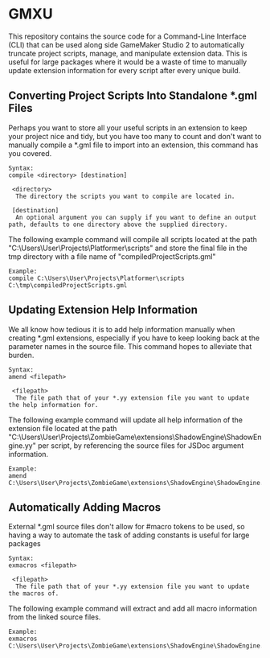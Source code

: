 # GMXU

This repository contains the source code for a Command-Line Interface (CLI) that can be used along side GameMaker Studio 2 to automatically truncate project scripts, manage, and manipulate extension data. This is useful for large packages where it would be a waste of time to manually update extension information for every script after every unique build.

## Converting Project Scripts Into Standalone *.gml Files
Perhaps you want to store all your useful scripts in an extension to keep your project nice and tidy, but you have too many to count and don't want to manually compile a *.gml file to import into an extension, this command has you covered.
```
Syntax:
compile <directory> [destination]

 <directory>
  The directory the scripts you want to compile are located in.
  
 [destination]
  An optional argument you can supply if you want to define an output path, defaults to one directory above the supplied directory.
```
The following example command will compile all scripts located at the path "C:\Users\User\Projects\Platformer\scripts" and store the final file in the tmp directory with a file name of "compiledProjectScripts.gml"
```
Example:
compile C:\Users\User\Projects\Platformer\scripts C:\tmp\compiledProjectScripts.gml
```

## Updating Extension Help Information
We all know how tedious it is to add help information manually when creating *.gml extensions, especially if you have to keep looking back at the parameter names in the source file. This command hopes to alleviate that burden.
```
Syntax:
amend <filepath>

 <filepath>
  The file path that of your *.yy extension file you want to update the help information for.
```
The following example command will update all help information of the extension file located at the path "C:\Users\User\Projects\ZombieGame\extensions\ShadowEngine\ShadowEngine.yy" per script, by referencing the source files for JSDoc argument information.
```
Example:
amend C:\Users\User\Projects\ZombieGame\extensions\ShadowEngine\ShadowEngine.yy
```

## Automatically Adding Macros
External *.gml source files don't allow for #macro tokens to be used, so having a way to automate the task of adding constants is useful for large packages
```
Syntax:
exmacros <filepath>

 <filepath>
  The file path that of your *.yy extension file you want to update the macros of.
```
The following example command will extract and add all macro information from the linked source files.
```
Example:
exmacros C:\Users\User\Projects\ZombieGame\extensions\ShadowEngine\ShadowEngine.yy
```